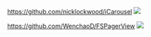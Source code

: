 https://github.com/nicklockwood/iCarousel
![](https://camo.githubusercontent.com/42a9e068bb8aab651d25a0998da709719704ce34/687474703a2f2f672e7265636f726469742e636f2f517032453559364d41652e676966)




https://github.com/WenchaoD/FSPagerView
![](https://cloud.githubusercontent.com/assets/5186464/22686431/198905aa-ed5f-11e6-9312-ec371c8c4e44.gif)
